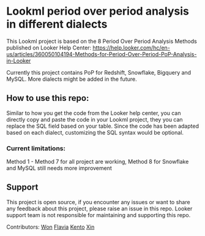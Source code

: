 # Lookml period over period analysis in different dialects


This Lookml project is based on the 8 Period Over Period Analysis Methods published on Looker Help Center: https://help.looker.com/hc/en-us/articles/360050104194-Methods-for-Period-Over-Period-PoP-Analysis-in-Looker

Currently this project contains PoP for Redshift, Snowflake, Bigquery and MySQL. More dialects might be added in the future.

## How to use this repo:
Similar to how you get the code from the Looker help center, you can directly copy and paste the code in your Lookml project, they you can replace the SQL field based on your table. Since the code has been adapted based on each dialect, customizing the SQL syntax would be optional.

### Current limitations:
Method 1 - Method 7 for all project are working, Method 8 for Snowflake and MySQL still needs more improvement

## Support
This project is open source, if you encounter any issues or want to share any feedback about this project, please raise an issue in this repo. Looker support team is not responsible for maintaining and supporting this repo.

Contributors:
[Won](https://github.com/wonkyounglooker)
[Flavia](https://github.com/flavialooker)
[Kento](https://github.com/kentomine)
[Xin](https://github.com/xin-looker)
